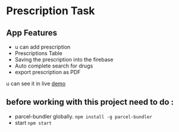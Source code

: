 # Prescription Task

## App Features

* u can add prescription 
* Prescriptions  Table
* Saving the prescription into the firebase
* Auto complete search for drugs
* export prescription as PDF 

u can see it in live  [demo](http://deranged-discovery.surge.sh/)


## before working with this project need to do :
* parcel-bundler globally.
 ```npm install -g parcel-bundler ```
 * start 
```npm start```


